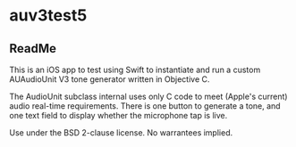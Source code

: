 # auv3test5
## ReadMe

This is an iOS app to test using Swift to instantiate and run a custom AUAudioUnit V3 tone generator written in Objective C.

The AudioUnit subclass internal uses only  C code to meet (Apple's current) audio real-time requirements.
There is one button to generate a tone,
and one text field to display whether the microphone tap is live.

Use under the BSD 2-clause license.  No warrantees implied.
